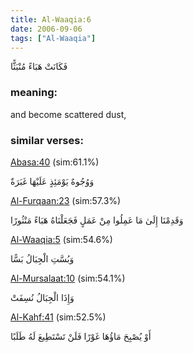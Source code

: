 ```yaml
---
title: Al-Waaqia:6
date: 2006-09-06
tags: ["Al-Waaqia"]
---
```

فَكَانَتْ هَبَاءً مُنْبَثًّا
### meaning: 
and become scattered dust,
### similar verses: 

[Abasa:40](/80/40) (sim:61.1%)

وَوُجُوهٌ يَوْمَئِذٍ عَلَيْهَا غَبَرَةٌ

[Al-Furqaan:23](/25/23) (sim:57.3%)

وَقَدِمْنَا إِلَىٰ مَا عَمِلُوا مِنْ عَمَلٍ فَجَعَلْنَاهُ هَبَاءً مَنْثُورًا

[Al-Waaqia:5](/56/5) (sim:54.6%)

وَبُسَّتِ الْجِبَالُ بَسًّا

[Al-Mursalaat:10](/77/10) (sim:54.1%)

وَإِذَا الْجِبَالُ نُسِفَتْ

[Al-Kahf:41](/18/41) (sim:52.5%)

أَوْ يُصْبِحَ مَاؤُهَا غَوْرًا فَلَنْ تَسْتَطِيعَ لَهُ طَلَبًا
